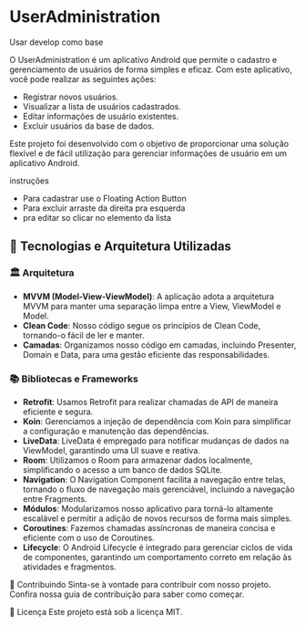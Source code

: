 # UserAdministration

Usar develop como base

O UserAdministration é um aplicativo Android que permite o cadastro e gerenciamento de usuários de forma simples e eficaz. Com este aplicativo, você pode realizar as seguintes ações:

* Registrar novos usuários.
* Visualizar a lista de usuários cadastrados.
* Editar informações de usuário existentes.
* Excluir usuários da base de dados.

Este projeto foi desenvolvido com o objetivo de proporcionar uma solução flexível e de fácil utilização para gerenciar informações de usuário em um aplicativo Android.

instruções

* Para cadastrar use o Floating Action Button
* Para excluir arraste da direita pra esquerda
* pra editar so clicar no elemento da lista

## 🚀 Tecnologias e Arquitetura Utilizadas

### 🏛️ Arquitetura
- **MVVM (Model-View-ViewModel)**: A aplicação adota a arquitetura MVVM para manter uma separação limpa entre a View, ViewModel e Model.
- **Clean Code**: Nosso código segue os princípios de Clean Code, tornando-o fácil de ler e manter.
- **Camadas**: Organizamos nosso código em camadas, incluindo Presenter, Domain e Data, para uma gestão eficiente das responsabilidades.

### 📚 Bibliotecas e Frameworks
- **Retrofit**: Usamos Retrofit para realizar chamadas de API de maneira eficiente e segura.
- **Koin**: Gerenciamos a injeção de dependência com Koin para simplificar a configuração e manutenção das dependências.
- **LiveData**: LiveData é empregado para notificar mudanças de dados na ViewModel, garantindo uma UI suave e reativa.
- **Room**: Utilizamos o Room para armazenar dados localmente, simplificando o acesso a um banco de dados SQLite.
- **Navigation**: O Navigation Component facilita a navegação entre telas, tornando o fluxo de navegação mais gerenciável, incluindo a navegação entre Fragments.
- **Módulos**: Modularizamos nosso aplicativo para torná-lo altamente escalável e permitir a adição de novos recursos de forma mais simples.
- **Coroutines**: Fazemos chamadas assíncronas de maneira concisa e eficiente com o uso de Coroutines.
- **Lifecycle**: O Android Lifecycle é integrado para gerenciar ciclos de vida de componentes, garantindo um comportamento correto em relação às atividades e fragmentos.

🤝 Contribuindo
Sinta-se à vontade para contribuir com nosso projeto. Confira nossa guia de contribuição para saber como começar.

📄 Licença
Este projeto está sob a licença MIT.
